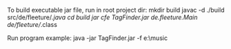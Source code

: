 To build executable jar file, run in root project dir:
            mkdir build
			javac -d ./build src/de/fleeture/*.java
			cd build
			jar cfe TagFinder.jar de.fleeture.Main de/fleeture/*.class

Run program example:
            java -jar TagFinder.jar -f e:\music

